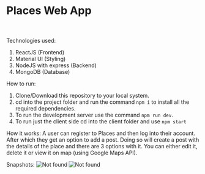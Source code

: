 # Places Web App
<br></br>
Technologies used:
1. ReactJS (Frontend)
2. Material UI (Styling)
3. NodeJS with express (Backend)
4. MongoDB (Database)

How to run:
1. Clone/Download this repository to your local system.
2. cd into the project folder and run the command `npm i` to install all the required dependencies.
3. To run the development server use the command `npm run dev`.
4. To run just the client side cd into the client folder and use `npm start`

How it works:
A user can register to Places and then log into their account. After which they get an option to add a post.
Doing so will create a post with the details of the place and there are 3 options with it. You can either edit it, delete it or view it on map (using Google Maps API).

Snapshots:
<img src="./images/auth.jpeg" alt="Not found" />
<img src="./images/main.jpeg" alt="Not found" />
